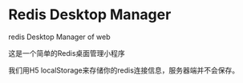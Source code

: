 # Redis Desktop Manager
 redis Desktop Manager of web 
 
这是一个简单的Redis桌面管理小程序

我们用H5 localStorage来存储你的redis连接信息，服务器端并不会保存。
